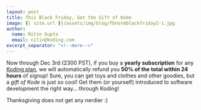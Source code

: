 ```yaml
---
layout: post
title: This Black Friday, Get the Gift of Kode
image: {{ site.url }}/assets/img/blog/fbnormblackfriday2-1.jpg
author:
  name: Nitin Gupta
  email: nitin@koding.com
excerpt_separator: "<!--more-->"
---
```


Now through Dec 3rd (2300 PST), if you buy a **yearly subscription** <!--more--> for any [Koding plan][6], we will automatically refund you **50% of the total within 24 hours** of signup! Sure, you can get toys and clothes and other goodies, but a _gift of Kode_ is just so cool! Get them (or yourself) introduced to software development the right way... through Koding!

Thanksgiving does not get any nerdier :)

[6]: https://koding.com/Pricing
